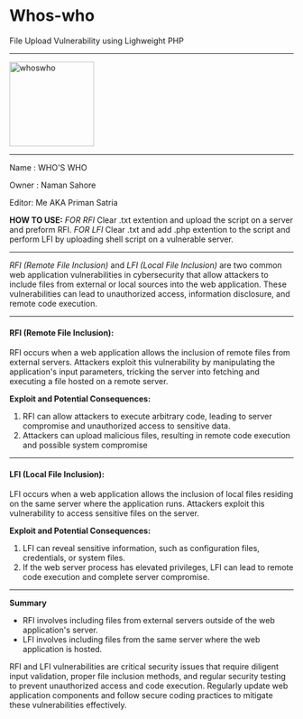 # Whos-who
File Upload Vulnerability using Lighweight PHP

---

<img width="150" height="150" alt="whoswho" src="https://github.com/samphoerna/Whos-who/assets/139729508/9998ec6b-7de8-4249-a868-d105ae174d01">

---

Name : WHO'S WHO

Owner : Naman Sahore

Editor: Me AKA Priman Satria

**HOW TO USE:**
*FOR RFI*
Clear .txt extention and upload the script on a server and preform RFI.
*FOR LFI*
Clear .txt and add .php extention to the script and perform LFI by uploading shell script on a vulnerable server.

---

*RFI (Remote File Inclusion)* and *LFI (Local File Inclusion)* are two common web application vulnerabilities in cybersecurity that allow attackers to include files from external or local sources into the web application. These vulnerabilities can lead to unauthorized access, information disclosure, and remote code execution.

---

#### RFI (Remote File Inclusion): ####
RFI occurs when a web application allows the inclusion of remote files from external servers. Attackers exploit this vulnerability by manipulating the application's input parameters, tricking the server into fetching and executing a file hosted on a remote server.

**Exploit and Potential Consequences:**

1. RFI can allow attackers to execute arbitrary code, leading to server compromise and unauthorized access to sensitive data.
2. Attackers can upload malicious files, resulting in remote code execution and possible system compromise

---

#### LFI (Local File Inclusion): ####
LFI occurs when a web application allows the inclusion of local files residing on the same server where the application runs. 
Attackers exploit this vulnerability to access sensitive files on the server.	

**Exploit and Potential Consequences:**

1. LFI can reveal sensitive information, such as configuration files, credentials, or system files.
2. If the web server process has elevated privileges, LFI can lead to remote code execution and complete server compromise.

---

**Summary**

- RFI involves including files from external servers outside of the web application's server.
- LFI involves including files from the same server where the web application is hosted.

RFI and LFI vulnerabilities are critical security issues that require diligent input validation, proper file inclusion methods, and regular security testing to prevent unauthorized access and code execution. Regularly update web application components and follow secure coding practices to mitigate these vulnerabilities effectively.
